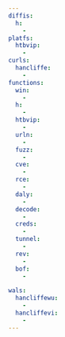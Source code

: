 ```yaml
---
diffis:
  h:
    -
platfs:
  htbvip:
    -
curls:
  hancliffe:
    -
functions:
  win:
    -
  h:
    -
  htbvip:
    -
  urln:
    -
  fuzz:
    -
  cve:
    -
  rce:
    -
  daly:
    -
  decode:
    -
  creds:
    -
  tunnel:
    -
  rev:
    -
  bof:
    -

wals:
  hancliffewu:
    -
  hancliffevi:
    -
---
```

